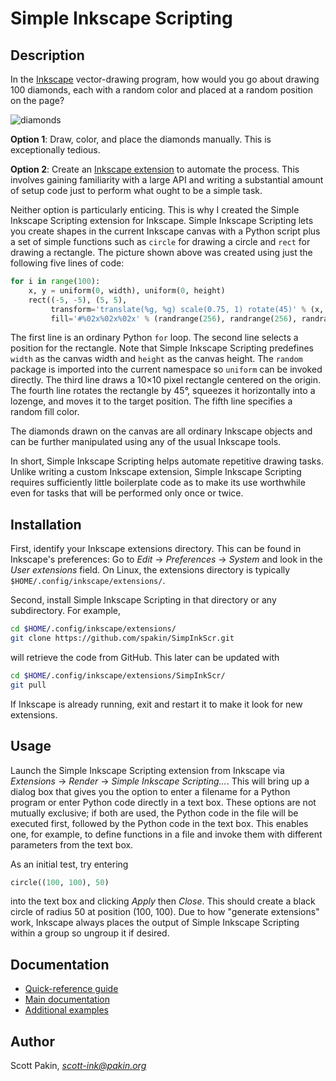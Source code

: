 Simple Inkscape Scripting
=========================

Description
-----------

In the [Inkscape](https://inkscape.org/) vector-drawing program, how would you go about drawing 100 diamonds, each with a random color and placed at a random position on the page?

![diamonds](https://user-images.githubusercontent.com/650041/134632937-bd3c2d21-04d0-47b9-a61b-170de129022c.png)

**Option 1**: Draw, color, and place the diamonds manually.  This is exceptionally tedious.

**Option 2**: Create an [Inkscape extension](https://inkscape-extensions-guide.readthedocs.io/) to automate the process.  This involves gaining familiarity with a large API and writing a substantial amount of setup code just to perform what ought to be a simple task.

Neither option is particularly enticing.  This is why I created the Simple Inkscape Scripting extension for Inkscape.  Simple Inkscape Scripting lets you create shapes in the current Inkscape canvas with a Python script plus a set of simple functions such as `circle` for drawing a circle and `rect` for drawing a rectangle.  The picture shown above was created using just the following five lines of code:
```Python
for i in range(100):
    x, y = uniform(0, width), uniform(0, height)
    rect((-5, -5), (5, 5),
         transform='translate(%g, %g) scale(0.75, 1) rotate(45)' % (x, y),
         fill='#%02x%02x%02x' % (randrange(256), randrange(256), randrange(256)))
```

The first line is an ordinary Python `for` loop.  The second line selects a position for the rectangle.  Note that Simple Inkscape Scripting predefines `width` as the canvas width and `height` as the canvas height.  The `random` package is imported into the current namespace so `uniform` can be invoked directly.  The third line draws a 10×10 pixel rectangle centered on the origin.  The fourth line rotates the rectangle by 45°, squeezes it horizontally into a lozenge, and moves it to the target position.  The fifth line specifies a random fill color.

The diamonds drawn on the canvas are all ordinary Inkscape objects and can be further manipulated using any of the usual Inkscape tools.

In short, Simple Inkscape Scripting helps automate repetitive drawing tasks.  Unlike writing a custom Inkscape extension, Simple Inkscape Scripting requires sufficiently little boilerplate code as to make its use worthwhile even for tasks that will be performed only once or twice.

Installation
------------

First, identify your Inkscape extensions directory.  This can be found in  Inkscape's preferences: Go to *Edit* → *Preferences* → *System* and look in the *User extensions* field.  On Linux, the extensions directory is typically `$HOME/.config/inkscape/extensions/`.

Second, install Simple Inkscape Scripting in that directory or any subdirectory.  For example,
```bash
cd $HOME/.config/inkscape/extensions/
git clone https://github.com/spakin/SimpInkScr.git
```
will retrieve the code from GitHub.  This later can be updated with
```bash
cd $HOME/.config/inkscape/extensions/SimpInkScr/
git pull
```

If Inkscape is already running, exit and restart it to make it look for new extensions.

Usage
-----

Launch the Simple Inkscape Scripting extension from Inkscape via *Extensions* → *Render* → *Simple Inkscape Scripting…*.  This will bring up a dialog box that gives you the option to enter a filename for a Python program or enter Python code directly in a text box.  These options are not mutually exclusive; if both are used, the Python code in the file will be executed first, followed by the Python code in the text box.  This enables one, for example, to define functions in a file and invoke them with different parameters from the text box.

As an initial test, try entering
```Python
circle((100, 100), 50)
```
into the text box and clicking *Apply* then *Close*.  This should create a black circle of radius 50 at position (100, 100).  Due to how "generate extensions" work, Inkscape always places the output of Simple Inkscape Scripting within a group so ungroup it if desired.

Documentation
-------------

* [Quick-reference guide](https://github.com/spakin/SimpInkScr/wiki/Quick-reference)
* [Main documentation](https://github.com/spakin/SimpInkScr/wiki)
* [Additional examples](examples/)

Author
------

Scott Pakin, *scott-ink@pakin.org*
